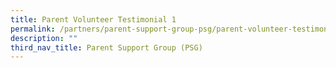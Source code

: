 ```yaml
---
title: Parent Volunteer Testimonial 1
permalink: /partners/parent-support-group-psg/parent-volunteer-testimonial-1
description: ""
third_nav_title: Parent Support Group (PSG)
---
```

